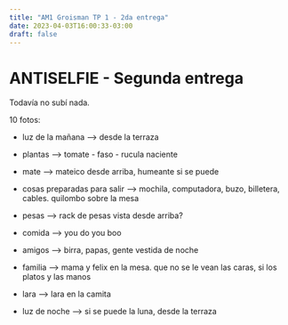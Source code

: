 ```yaml
---
title: "AM1 Groisman TP 1 - 2da entrega"
date: 2023-04-03T16:00:33-03:00
draft: false 
---
```

# ANTISELFIE - Segunda entrega 


<!--![1](/docs/posts/images/20230326_233633.jpg "1")-->
<!--![1](/docs/posts/images/20230327_082252.jpg "1")-->
<!--![1](/docs/posts/images/20230328_110304.jpg "1")-->
<!--![1](/docs/posts/images/20230328_125957.jpg "1")-->
<!--![1](/docs/posts/images/20230328_135004.jpg "1")-->
<!--![1](/docs/posts/images/20230328_135039.jpg "1")-->
<!--![1](/docs/posts/images/20230328_213044.jpg "1")-->
<!--![1](/docs/posts/images/20230329_143148.jpg "1")-->
<!--![1](/docs/posts/images/20230329_143243.jpg "1")-->
<!--![1](/docs/posts/images/20230329_163417.jpg "1")-->
Todavía no subí nada.

10 fotos:

- luz de la mañana --> desde la terraza

- plantas --> tomate - faso - rucula naciente

- mate --> mateico desde arriba, humeante si se puede

- cosas preparadas para salir --> mochila, computadora, buzo, billetera, cables. quilombo sobre la mesa

- pesas --> rack de pesas vista desde arriba?

- comida --> you do you boo

- amigos --> birra, papas, gente vestida de noche

- familia --> mama y felix en la mesa. que no se le vean las caras, si los platos y las manos

- lara --> lara en la camita

- luz de noche --> si se puede la luna, desde la terraza



